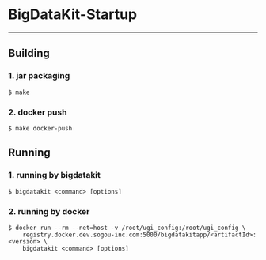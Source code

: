 # BigDataKit-Startup

---

## Building


### 1. jar packaging

```
$ make
```

### 2. docker push

```
$ make docker-push
```

## Running

### 1. running by bigdatakit

```
$ bigdatakit <command> [options]
```

### 2. running by docker

```
$ docker run --rm --net=host -v /root/ugi_config:/root/ugi_config \
    registry.docker.dev.sogou-inc.com:5000/bigdatakitapp/<artifactId>:<version> \
    bigdatakit <command> [options]
```